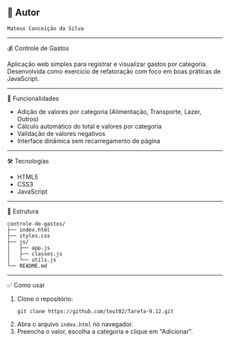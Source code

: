 ## 👤 Autor
    Mateus Conceição da Silva

--- 

💰 Controle de Gastos

Aplicação web simples para registrar e visualizar gastos por categoria. Desenvolvida como exercício de refatoração com foco em boas práticas de JavaScript.

---

🚀 Funcionalidades

- Adição de valores por categoria (Alimentação, Transporte, Lazer, Outros)
- Cálculo automático do total e valores por categoria
- Validação de valores negativos
- Interface dinâmica sem recarregamento de página

---

🛠️ Tecnologias

- HTML5
- CSS3
- JavaScript

---

📁 Estrutura

```
controle-de-gastos/
├── index.html
├── styles.css
├── js/
│   ├── app.js
│   ├── classes.js
│   └── utils.js
└── README.md
```
----

✅ Como usar

1. Clone o repositório:
   ```
   git clone https://github.com/teut02/Tarefa-9.12.git
   ```
2. Abra o arquivo `index.html` no navegador.
3. Preencha o valor, escolha a categoria e clique em "Adicionar".